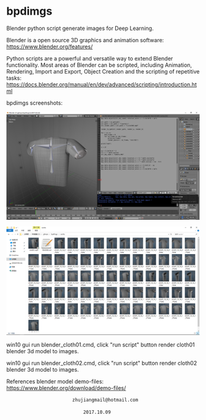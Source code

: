 # bpdimgs
  Blender python script generate images for Deep Learning.

  Blender is a open source 3D graphics and animation software: https://www.blender.org/features/

  Python scripts are a powerful and versatile way to extend Blender functionality. 
  Most areas of Blender can be scripted, including Animation, Rendering, Import and Export, 
  Object Creation and the scripting of repetitive tasks: 
  https://docs.blender.org/manual/en/dev/advanced/scripting/introduction.html

  bpdimgs screenshots:

  ![](bpdimgs.png)

  ![](bpdimgs_works.png)

  win10 gui run blender_cloth01.cmd, click "run script" button render cloth01 blender 3d model to images.

  win10 gui run blender_cloth02.cmd, click "run script" button render cloth02 blender 3d model to images.

  References blender model demo-files: https://www.blender.org/download/demo-files/

  							zhujiangmail@hotmail.com

  								2017.10.09



  
